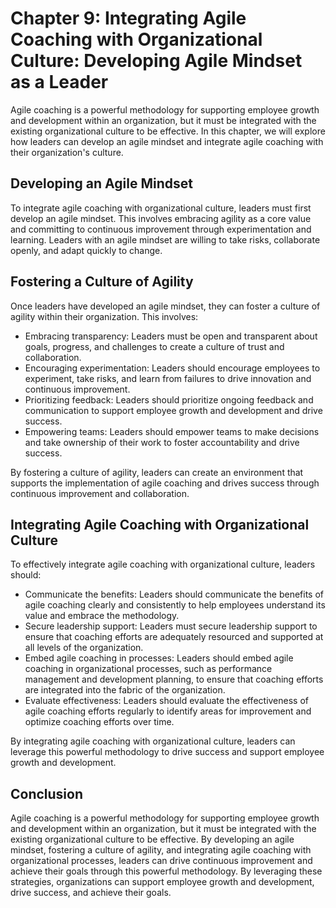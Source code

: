 Chapter 9: Integrating Agile Coaching with Organizational Culture: Developing Agile Mindset as a Leader
=======================================================================================================

Agile coaching is a powerful methodology for supporting employee growth and development within an organization, but it must be integrated with the existing organizational culture to be effective. In this chapter, we will explore how leaders can develop an agile mindset and integrate agile coaching with their organization's culture.

Developing an Agile Mindset
---------------------------

To integrate agile coaching with organizational culture, leaders must first develop an agile mindset. This involves embracing agility as a core value and committing to continuous improvement through experimentation and learning. Leaders with an agile mindset are willing to take risks, collaborate openly, and adapt quickly to change.

Fostering a Culture of Agility
------------------------------

Once leaders have developed an agile mindset, they can foster a culture of agility within their organization. This involves:

* Embracing transparency: Leaders must be open and transparent about goals, progress, and challenges to create a culture of trust and collaboration.
* Encouraging experimentation: Leaders should encourage employees to experiment, take risks, and learn from failures to drive innovation and continuous improvement.
* Prioritizing feedback: Leaders should prioritize ongoing feedback and communication to support employee growth and development and drive success.
* Empowering teams: Leaders should empower teams to make decisions and take ownership of their work to foster accountability and drive success.

By fostering a culture of agility, leaders can create an environment that supports the implementation of agile coaching and drives success through continuous improvement and collaboration.

Integrating Agile Coaching with Organizational Culture
------------------------------------------------------

To effectively integrate agile coaching with organizational culture, leaders should:

* Communicate the benefits: Leaders should communicate the benefits of agile coaching clearly and consistently to help employees understand its value and embrace the methodology.
* Secure leadership support: Leaders must secure leadership support to ensure that coaching efforts are adequately resourced and supported at all levels of the organization.
* Embed agile coaching in processes: Leaders should embed agile coaching in organizational processes, such as performance management and development planning, to ensure that coaching efforts are integrated into the fabric of the organization.
* Evaluate effectiveness: Leaders should evaluate the effectiveness of agile coaching efforts regularly to identify areas for improvement and optimize coaching efforts over time.

By integrating agile coaching with organizational culture, leaders can leverage this powerful methodology to drive success and support employee growth and development.

Conclusion
----------

Agile coaching is a powerful methodology for supporting employee growth and development within an organization, but it must be integrated with the existing organizational culture to be effective. By developing an agile mindset, fostering a culture of agility, and integrating agile coaching with organizational processes, leaders can drive continuous improvement and achieve their goals through this powerful methodology. By leveraging these strategies, organizations can support employee growth and development, drive success, and achieve their goals.


